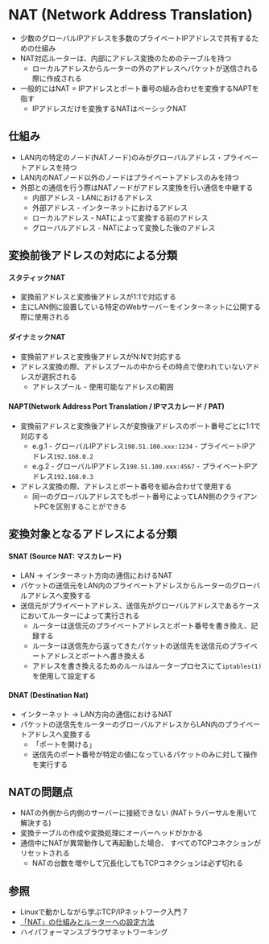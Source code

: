 # NAT (Network Address Translation)
- 少数のグローバルIPアドレスを多数のプライベートIPアドレスで共有するための仕組み
- NAT対応ルーターは、内部にアドレス変換のためのテーブルを持つ
  - ローカルアドレスからルーターの外のアドレスへパケットが送信される際に作成される
- 一般的にはNAT = IPアドレスとポート番号の組み合わせを変換するNAPTを指す
  - IPアドレスだけを変換するNATはベーシックNAT

## 仕組み
- LAN内の特定のノード(NATノード)のみがグローバルアドレス・プライベートアドレスを持つ
- LAN内のNATノード以外のノードはプライベートアドレスのみを持つ
- 外部との通信を行う際はNATノードがアドレス変換を行い通信を中継する
  - 内部アドレス       - LANにおけるアドレス
  - 外部アドレス       - インターネットにおけるアドレス
  - ローカルアドレス   - NATによって変換する前のアドレス
  - グローバルアドレス - NATによって変換した後のアドレス

## 変換前後アドレスの対応による分類
#### スタティックNAT
- 変換前アドレスと変換後アドレスが1:1で対応する
- 主にLAN側に設置している特定のWebサーバーをインターネットに公開する際に使用される

#### ダイナミックNAT
- 変換前アドレスと変換後アドレスがN:Nで対応する
- アドレス変換の際、アドレスプールの中からその時点で使われていないアドレスが選択される
  - アドレスプール - 使用可能なアドレスの範囲

#### NAPT(Network Address Port Translation / IPマスカレード / PAT)
- 変換前アドレスと変換後アドレスが変換後アドレスのポート番号ごとに1:1で対応する
  - e.g.1 - グローバルIPアドレス`198.51.100.xxx:1234` - プライベートIPアドレス`192.168.0.2`
  - e.g.2 - グローバルIPアドレス`198.51.100.xxx:4567` - プライベートIPアドレス`192.168.0.3`
- アドレス変換の際、アドレスとポート番号を組み合わせて使用する
  - 同一のグローバルアドレスでもポート番号によってLAN側のクライアントPCを区別することができる

## 変換対象となるアドレスによる分類
#### SNAT (Source NAT: マスカレード)
- LAN -> インターネット方向の通信におけるNAT
- パケットの送信元をLAN内のプライベートアドレスからルーターのグローバルアドレスへ変換する
- 送信元がプライベートアドレス、送信先がグローバルアドレスであるケースにおいてルーターによって実行される
  - ルーターは送信元のプライベートアドレスとポート番号を書き換え、記録する
  - ルーターは送信先から返ってきたパケットの送信先を送信元のプライベートアドレスとポートへ書き換える
  - アドレスを書き換えるためのルールはルータープロセスにて`iptables(1)`を使用して設定する

#### DNAT (Destination Nat)
- インターネット -> LAN方向の通信におけるNAT
- パケットの送信先をルーターのグローバルアドレスからLAN内のプライベートアドレスへ変換する
  - 「ポートを開ける」
  - 送信先のポート番号が特定の値になっているパケットのみに対して操作を実行する

## NATの問題点
- NATの外側から内側のサーバーに接続できない (NATトラバーサルを用いて解決する)
- 変換テーブルの作成や変換処理にオーバーヘッドがかかる
- 通信中にNATが異常動作して再起動した場合、
  すべてのTCPコネクションがリセットされる
  - NATの台数を増やして冗長化してもTCPコネクションは必ず切れる

## 参照
- Linuxで動かしながら学ぶTCP/IPネットワーク入門 7
- [「NAT」の仕組みとルーターへの設定方法 ](https://www.atmarkit.co.jp/ait/articles/1512/03/news018.html)
- ハイパフォーマンスブラウザネットワーキング
